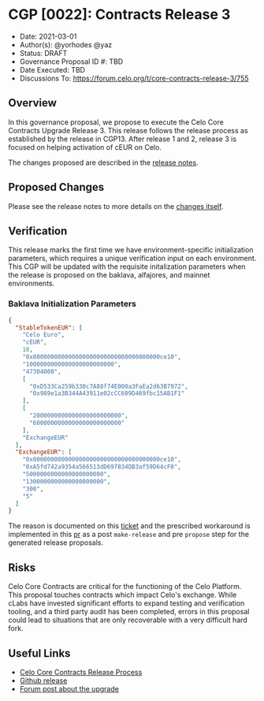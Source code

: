 # CGP [0022]: Contracts Release 3

- Date: 2021-03-01
- Author(s): @yorhodes @yaz
- Status: DRAFT
- Governance Proposal ID #: TBD
- Date Executed: TBD
- Discussions To: https://forum.celo.org/t/core-contracts-release-3/755 

## Overview

In this governance proposal, we propose to execute the Celo Core Contracts Upgrade Release 3. This release follows the release process as established by the release in CGP13. After release 1 and 2, release 3 is focused on helping activation of cEUR on Celo.

The changes proposed are described in the [release notes](https://github.com/celo-org/celo-monorepo/releases/tag/celo-core-contracts-v3.rc0). 

## Proposed Changes

Please see the release notes to more details on the [changes itself](https://github.com/celo-org/celo-monorepo/releases/tag/celo-core-contracts-v3.pre-audit).

## Verification

This release marks the first time we have environment-specific initialization parameters, which requires a unique verification input on each environment. This CGP will be updated with the requisite initalization parameters when the release is proposed on the baklava, alfajores, and mainnet environments.

### Baklava Initialization Parameters

```json
{
  "StableTokenEUR": [
    "Celo Euro",
    "cEUR",
    18,
    "0x000000000000000000000000000000000000ce10",
    "1000000000000000000000000",
    "47304000",
    [
      "0xD533Ca259b330c7A88f74E000a3FaEa2d63B7972",
      "0x989e1a3B344A43911e02cCC609D469fbc15AB1F1"
    ],
    [
      "2000000000000000000000000",
      "6000000000000000000000000"
    ],
    "ExchangeEUR"
  ],
  "ExchangeEUR": [
    "0x000000000000000000000000000000000000ce10",
    "0xA5fd742a9354a566513dD697834DB3af59D64cF0",
    "5000000000000000000000",
    "1300000000000000000000",
    "300",
    "5"
  ]
}
```

The reason is documented on this [ticket](https://github.com/celo-org/celo-monorepo/issues/7171) and the prescribed workaround is implemented in this [pr](https://github.com/celo-org/celo-monorepo/pull/7267) as a post `make-release` and pre `propose` step for the generated release proposals.

## Risks

Celo Core Contracts are critical for the functioning of the Celo Platform. This proposal touches contracts which impact Celo's exchange. While cLabs have invested significant efforts to expand testing and verification tooling, and a third party audit has been completed, errors in this proposal could lead to situations that are only recoverable with a very difficult hard fork.

## Useful Links

* [Celo Core Contracts Release Process](https://docs.celo.org/community/release-process/smart-contracts)
* [Github release](https://github.com/celo-org/celo-monorepo/releases/tag/celo-contracts-v3.rc0)
* [Forum post about the upgrade](https://forum.celo.org/t/contracts-release-2/719)
